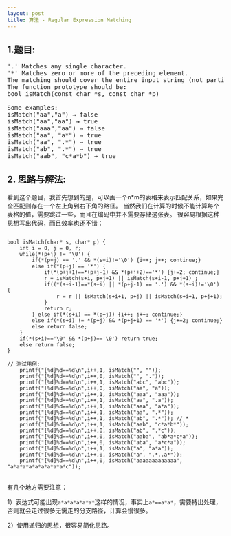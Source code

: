 ```yaml
---
layout: post
title: 算法 - Regular Expression Matching
---
```


## 1.题目:
<pre>
'.' Matches any single character.
'*' Matches zero or more of the preceding element.
The matching should cover the entire input string (not partial).
The function prototype should be:
bool isMatch(const char *s, const char *p)

Some examples:
isMatch("aa","a") → false
isMatch("aa","aa") → true
isMatch("aaa","aa") → false
isMatch("aa", "a*") → true
isMatch("aa", ".*") → true
isMatch("ab", ".*") → true
isMatch("aab", "c*a*b") → true
</pre>

## 2. 思路与解法:
看到这个题目，我首先想到的是，可以画一个n*m的表格来表示匹配关系，如果完全匹配则存在一个左上角到右下角的路径。
当然我们在计算的时候不能计算每个表格的值，需要跳过一些，而且在编码中并不需要存储这张表。
很容易根据这种思想写出代码，而且效率也还不错：

<pre class="language-python">
<code>
bool isMatch(char* s, char* p) {
    int i = 0, j = 0, r;
    while(*(p+j) != '\0') {
        if(*(p+j) == '.' && *(s+i)!='\0') {i++; j++; continue;}
        else if(*(p+j) == '*') {
            if(*(p+j+1)==*(p+j-1) && *(p+j+2)=='*') {j+=2; continue;}
            r = isMatch(s+i, p+j+1) || isMatch(s+i-1, p+j+1) ;
            if((*(s+i-1)==*(s+i) || *(p+j-1) == '.') && *(s+i)!='\0') {
                r = r || isMatch(s+i+1, p+j) || isMatch(s+i+1, p+j+1);
            }
            return r;
        } else if(*(s+i) == *(p+j)) {i++; j++; continue;}
        else if(*(s+i) != *(p+j) && *(p+j+1) == '*') {j+=2; continue;}
        else return false;
    }
    if(*(s+i)=='\0' && *(p+j)=='\0') return true;
    else return false;
}

// 测试用例:
    printf("[%d]%d==%d\n",i++,1, isMatch("", ""));
    printf("[%d]%d==%d\n",i++,0, isMatch("", "."));
    printf("[%d]%d==%d\n",i++,1, isMatch("abc", "abc"));
    printf("[%d]%d==%d\n",i++,0, isMatch("aa", "a"));
    printf("[%d]%d==%d\n",i++,1, isMatch("aaa", "aaa"));
    printf("[%d]%d==%d\n",i++,1, isMatch("aa", ".a"));
    printf("[%d]%d==%d\n",i++,1, isMatch("aaa", "a*a"));
    printf("[%d]%d==%d\n",i++,1, isMatch("aa", ".*"));
    printf("[%d]%d==%d\n",i++,1, isMatch("ab", ".*")); // *
    printf("[%d]%d==%d\n",i++,1, isMatch("aab", "c*a*b*"));
    printf("[%d]%d==%d\n",i++,0, isMatch("ab", ".*c"));
    printf("[%d]%d==%d\n",i++,0, isMatch("aaba", "ab*a*c*a"));
    printf("[%d]%d==%d\n",i++,0, isMatch("aba", "a*c*a"));
    printf("[%d]%d==%d\n",i++,1, isMatch("a", "a*a"));
    printf("[%d]%d==%d\n",i++,0, isMatch("a", ".*..a*"));
    printf("[%d]%d==%d\n",i++,0, isMatch("aaaaaaaaaaaaa", "a*a*a*a*a*a*a*a*a*c"));
</code>
</pre>

有几个地方需要注意：

1）表达式可能出现`a*a*a*a*a*a*`这样的情况，事实上`a*==a*a*`，需要特出处理，否则就会走过很多无需走的分支路径，计算会慢很多。

2）使用递归的思想，很容易简化思路。

